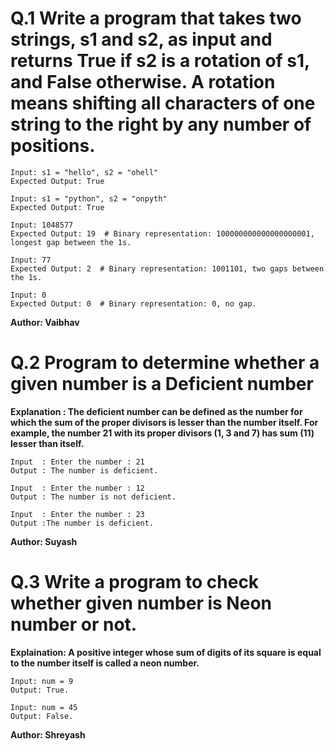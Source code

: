 # Q.1 Write a program that takes two strings, s1 and s2, as input and returns True if s2 is a rotation of s1, and False otherwise. A rotation means shifting all characters of one string to the right by any number of positions.
```
Input: s1 = "hello", s2 = "ohell"
Expected Output: True

Input: s1 = "python", s2 = "onpyth"
Expected Output: True

Input: 1048577
Expected Output: 19  # Binary representation: 100000000000000000001, longest gap between the 1s.

Input: 77
Expected Output: 2  # Binary representation: 1001101, two gaps between the 1s.

Input: 0
Expected Output: 0  # Binary representation: 0, no gap.
```
**Author: Vaibhav**

# Q.2 Program to determine whether a given number is a Deficient number
**Explanation :
The deficient number can be defined as the number for which the sum of the proper divisors is lesser than the number itself.
For example, the number 21 with its proper divisors (1, 3 and 7) has sum (11) lesser than itself.**
```
Input  : Enter the number : 21
Output : The number is deficient.

Input  : Enter the number : 12
Output : The number is not deficient.

Input  : Enter the number : 23
Output :The number is deficient.
```
**Author: Suyash**

# Q.3 Write a program to check whether given number is Neon number or not.
**Explaination: A positive integer whose sum of digits of its square is equal to the number itself is called a neon number.**
```
Input: num = 9
Output: True.

Input: num = 45
Output: False.
```
**Author: Shreyash**

